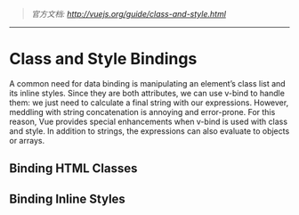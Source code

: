 > *官方文档: http://vuejs.org/guide/class-and-style.html*

---

# Class and Style Bindings
A common need for data binding is manipulating an element’s class list and its inline styles. Since they are both attributes, we can use v-bind to handle them: we just need to calculate a final string with our expressions. However, meddling with string concatenation is annoying and error-prone. For this reason, Vue provides special enhancements when v-bind is used with class and style. In addition to strings, the expressions can also evaluate to objects or arrays.

## Binding HTML Classes

## Binding Inline Styles